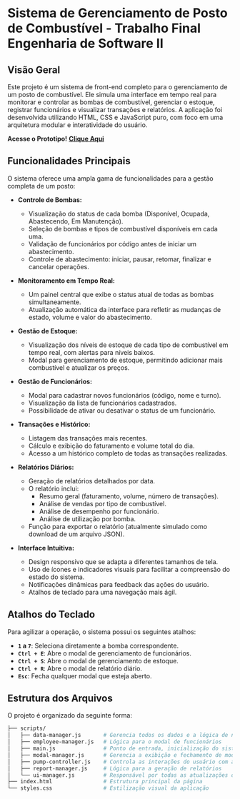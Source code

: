 # Sistema de Gerenciamento de Posto de Combustível - Trabalho Final Engenharia de Software II

## Visão Geral

Este projeto é um sistema de front-end completo para o gerenciamento de um posto de combustível. Ele simula uma interface em tempo real para monitorar e controlar as bombas de combustível, gerenciar o estoque, registrar funcionários e visualizar transações e relatórios. A aplicação foi desenvolvida utilizando HTML, CSS e JavaScript puro, com foco em uma arquitetura modular e interatividade do usuário.

**Acesse o Prototipo!** [**Clique Aqui**](https://arthurv10.github.io/Trabalh-Final-ES-II/)

## Funcionalidades Principais

O sistema oferece uma ampla gama de funcionalidades para a gestão completa de um posto:

* **Controle de Bombas:**
  * Visualização do status de cada bomba (Disponível, Ocupada, Abastecendo, Em Manutenção).
  * Seleção de bombas e tipos de combustível disponíveis em cada uma.
  * Validação de funcionários por código antes de iniciar um abastecimento.
  * Controle de abastecimento: iniciar, pausar, retomar, finalizar e cancelar operações.

* **Monitoramento em Tempo Real:**
  * Um painel central que exibe o status atual de todas as bombas simultaneamente.
  * Atualização automática da interface para refletir as mudanças de estado, volume e valor do abastecimento.

* **Gestão de Estoque:**
  * Visualização dos níveis de estoque de cada tipo de combustível em tempo real, com alertas para níveis baixos.
  * Modal para gerenciamento de estoque, permitindo adicionar mais combustível e atualizar os preços.

* **Gestão de Funcionários:**
  * Modal para cadastrar novos funcionários (código, nome e turno).
  * Visualização da lista de funcionários cadastrados.
  * Possibilidade de ativar ou desativar o status de um funcionário.

* **Transações e Histórico:**
  * Listagem das transações mais recentes.
  * Cálculo e exibição do faturamento e volume total do dia.
  * Acesso a um histórico completo de todas as transações realizadas.

* **Relatórios Diários:**
  * Geração de relatórios detalhados por data.
  * O relatório inclui:
    * Resumo geral (faturamento, volume, número de transações).
    * Análise de vendas por tipo de combustível.
    * Análise de desempenho por funcionário.
    * Análise de utilização por bomba.
  * Função para exportar o relatório (atualmente simulado como download de um arquivo JSON).

* **Interface Intuitiva:**
  * Design responsivo que se adapta a diferentes tamanhos de tela.
  * Uso de ícones e indicadores visuais para facilitar a compreensão do estado do sistema.
  * Notificações dinâmicas para feedback das ações do usuário.
  * Atalhos de teclado para uma navegação mais ágil.

## Atalhos do Teclado

Para agilizar a operação, o sistema possui os seguintes atalhos:

* **`1` a `7`**: Seleciona diretamente a bomba correspondente.
* **`Ctrl + E`**: Abre o modal de gerenciamento de funcionários.
* **`Ctrl + S`**: Abre o modal de gerenciamento de estoque.
* **`Ctrl + R`**: Abre o modal de relatório diário.
* **`Esc`**: Fecha qualquer modal que esteja aberto.

## Estrutura dos Arquivos

O projeto é organizado da seguinte forma:

```bash
├── scripts/
│   ├── data-manager.js       # Gerencia todos os dados e a lógica de negócios
│   ├── employee-manager.js   # Lógica para o modal de funcionários
│   ├── main.js               # Ponto de entrada, inicialização do sistema
│   ├── modal-manager.js      # Gerencia a exibição e fechamento de modais
│   ├── pump-controller.js    # Controla as interações do usuário com as bombas
│   ├── report-manager.js     # Lógica para a geração de relatórios
│   └── ui-manager.js         # Responsável por todas as atualizações da interface
├── index.html                # Estrutura principal da página
└── styles.css                # Estilização visual da aplicação
```
